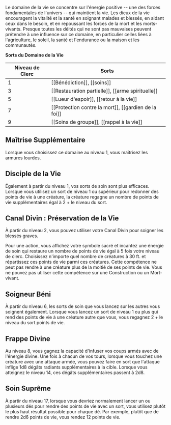 Le domaine de la vie se concentre sur l'énergie positive -- une des forces fondamentales de l'univers -- qui maintient la vie. Les dieux de la vie encouragent la vitalité et la santé en soignant malades et blessés, en aidant ceux dans le besoin, et en repoussant les forces de la mort et les morts-vivants. Presque toutes les déités qui ne sont pas mauvaises peuvent prétendre à une influence sur ce domaine, en particulier celles liées à l'agriculture, le soleil, la santé et l'endurance ou la maison et les communautés.

**Sorts du Domaine de la Vie**

| Niveau de Clerc | Sorts                                                |
| --------------- | ---------------------------------------------------- |
| 1               | [[Bénédiction]], [[soins]]                           |
| 3               | [[Restauration partielle]], [[arme spirituelle]]     |
| 5               | [[Lueur d'espoir]], [[retour à la vie]]              |
| 7               | [[Protection contre la mort]], [[gardien de la foi]] |
| 9               | [[Soins de groupe]], [[rappel à la vie]]             |

## Maîtrise Supplémentaire
Lorsque vous choisissez ce domaine au niveau 1, vous maîtrisez les armures lourdes.

## Disciple de la Vie
Également à partir du niveau 1, vos sorts de soin sont plus efficaces. Lorsque vous utilisez un sort de niveau 1 ou supérieur pour redonner des points de vie à une créature, la créature regagne un nombre de points de vie supplémentaires égal à 2 + le niveau du sort.

## Canal Divin : Préservation de la Vie
À partir du niveau 2, vous pouvez utiliser votre Canal Divin pour soigner les blessés graves.

Pour une action, vous affichez votre symbole sacré et incantez une énergie de soin qui restaure un nombre de points de vie égal à 5 fois votre niveau de clerc. Choisissez n'importe quel nombre de créatures à 30 ft. et répartissez ces points de vie parmi ces créatures. Cette compétence ne peut pas rendre à une créature plus de la moitié de ses points de vie. Vous ne pouvez pas utiliser cette compétence sur une Construction ou un Mort-vivant.

## Soigneur Béni
À partir du niveau 6, les sorts de soin que vous lancez sur les autres vous soignent également. Lorsque vous lancez un sort de niveau 1 ou plus qui rend des points de vie à une créature autre que vous, vous regagnez 2 + le niveau du sort points de vie.

## Frappe Divine
Au niveau 8, vous gagnez la capacité d'infuser vos coups armés avec de l'énergie divine. Une fois à chacun de vos tours, lorsque vous touchez une créature avec une attaque armée, vous pouvez faire en sort que l'attaque inflige 1d8 dégâts radiants supplémentaires à la cible. Lorsque vous atteignez le niveau 14, ces dégâts supplémentaires passent à 2d8.

## Soin Suprême
À partir du niveau 17, lorsque vous devriez normalement lancer un ou plusieurs dés pour rendre des points de vie avec un sort, vous utilisez plutôt le plus haut résultat possible pour chaque dé. Par exemple, plutôt que de rendre 2d6 points de vie, vous rendez 12 points de vie.
